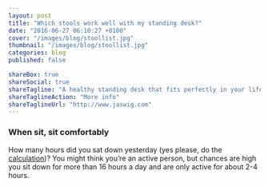 ```yaml
---
layout: post
title: "Which stools work well with my standing desk?"
date: "2016-06-27 06:10:27 +0100"
cover: "/images/blog/stoollist.jpg"
thumbnail: "/images/blog/stoollist.jpg"
categories: blog
published: false

shareBox: true
shareSocial: true
shareTagline: "A healthy standing desk that fits perfectly in your life"
shareTaglineAction: "More info"
shareTaglineUrl: "http://www.jaswig.com"
---
```


### When sit, sit comfortably 

How many hours did you sat down yesterday (yes please, do the [calculation](http://www.juststand.org/tabid/866/Default.aspx))? You might think you’re an active person, but chances are high you sit down for more than 16 hours a day and are only active for about 2-4 hours.
<!--more-->

